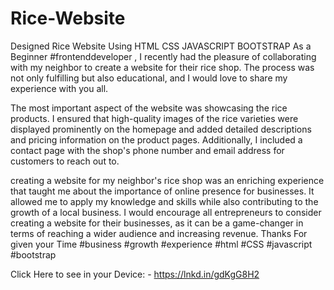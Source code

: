 # Rice-Website
Designed Rice Website Using HTML CSS JAVASCRIPT BOOTSTRAP
As a Beginner #frontenddeveloper , I recently had the pleasure of collaborating with my neighbor to create a website for their rice shop. The process was not only fulfilling but also educational, and I would love to share my experience with you all.

The most important aspect of the website was showcasing the rice products. I ensured that high-quality images of the rice varieties were displayed prominently on the homepage and added detailed descriptions and pricing information on the product pages. Additionally, I included a contact page with the shop's phone number and email address for customers to reach out to.

creating a website for my neighbor's rice shop was an enriching experience that taught me about the importance of online presence for businesses. It allowed me to apply my knowledge and skills while also contributing to the growth of a local business. I would encourage all entrepreneurs to consider creating a website for their businesses, as it can be a game-changer in terms of reaching a wider audience and increasing revenue.
Thanks For given your Time
#business #growth #experience #html #CSS #javascript #bootstrap

Click Here to see in your Device: -
https://lnkd.in/gdKgG8H2
